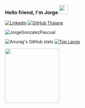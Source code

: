 ### Hello friend, I'm Jorge <img src="https://raw.githubusercontent.com/iampavangandhi/iampavangandhi/master/gifs/Hi.gif" width="30px">   

[![Linkedin](https://img.shields.io/badge/-LinkedIn-222222?style=flat-square&logo=Linkedin&logoColor=white&link=https://www.linkedin.com/in/engincan-veske-b4a75b145/)](https://www.linkedin.com/in/jorge-gonz%C3%A1lez-pascual-3a539620b/)
[![GitHub Thaiane](https://img.shields.io/github/followers/JorgeGonzalezPascual?label=follow&style=social)](https://github.com/JorgeGonzalezPascual)

<img src="https://komarev.com/ghpvc/?username=JorgeGonzalezPascual&label=Profile%20views&color=59405c&style=flat" alt="JorgeGonzalezPascual" />

![Anurag's GitHub stats](https://github-readme-stats.vercel.app/api?username=JorgeGonzalezPascual&theme=radical&show_icons=true) 
[![Top Langs](https://github-readme-stats.vercel.app/api/top-langs/?username=JorgeGonzalezPascual&theme=radical&layout=compact)](https://github.com/anuraghazra/github-readme-stats)

  <img height="180em" src="https://github-readme-stats.vercel.app/api/top-langs/?username=JorgeGonzalezPascual&exclude_repo=KNN-Image-Classification&show_icons=true&hide_border=true&layout=compact&langs_count=8&theme=radical"/>

